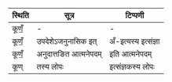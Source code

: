 | स्थिति | सूत्र | टिप्पणी |
| ----- | ------- | ------ |
| कूणँ॒ | - | - |
| कूणँ॒ | उपदेशेऽजनुनासिक इत् | अँ-इत्यस्य इत्संज्ञा |
| कूणँ॒ | अनुदात्तङित आत्मनेपदम् | इति आत्मनेपदम् |
| कूण् | तस्य लोपः | इत्संज्ञकस्य लोपः |
